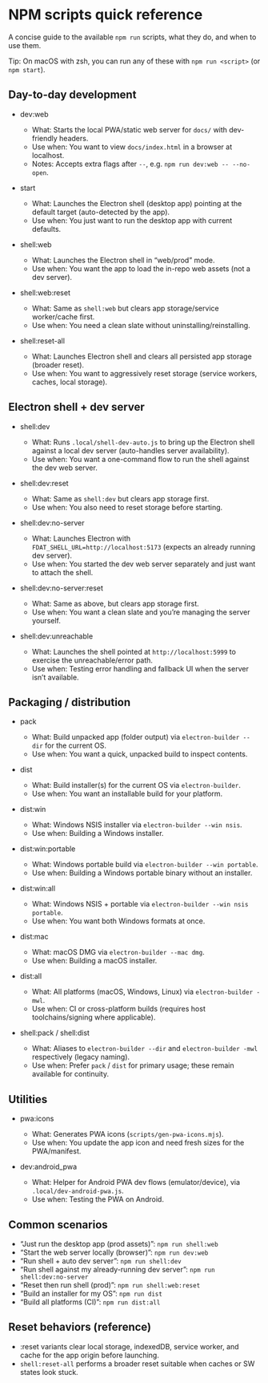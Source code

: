 # NPM scripts quick reference

A concise guide to the available `npm run` scripts, what they do, and when to use them.

Tip: On macOS with zsh, you can run any of these with `npm run <script>` (or `npm start`).

## Day-to-day development

- dev:web
  - What: Starts the local PWA/static web server for `docs/` with dev-friendly headers.
  - Use when: You want to view `docs/index.html` in a browser at localhost.
  - Notes: Accepts extra flags after `--`, e.g. `npm run dev:web -- --no-open`.

- start
  - What: Launches the Electron shell (desktop app) pointing at the default target (auto-detected by the app).
  - Use when: You just want to run the desktop app with current defaults.

- shell:web
  - What: Launches the Electron shell in “web/prod” mode.
  - Use when: You want the app to load the in-repo web assets (not a dev server).

- shell:web:reset
  - What: Same as `shell:web` but clears app storage/service worker/cache first.
  - Use when: You need a clean slate without uninstalling/reinstalling.

- shell:reset-all
  - What: Launches Electron shell and clears all persisted app storage (broader reset).
  - Use when: You want to aggressively reset storage (service workers, caches, local storage).

## Electron shell + dev server

- shell:dev
  - What: Runs `.local/shell-dev-auto.js` to bring up the Electron shell against a local dev server (auto-handles server availability).
  - Use when: You want a one-command flow to run the shell against the dev web server.

- shell:dev:reset
  - What: Same as `shell:dev` but clears app storage first.
  - Use when: You also need to reset storage before starting.

- shell:dev:no-server
  - What: Launches Electron with `FDAT_SHELL_URL=http://localhost:5173` (expects an already running dev server).
  - Use when: You started the dev web server separately and just want to attach the shell.

- shell:dev:no-server:reset
  - What: Same as above, but clears app storage first.
  - Use when: You want a clean slate and you’re managing the server yourself.

- shell:dev:unreachable
  - What: Launches the shell pointed at `http://localhost:5999` to exercise the unreachable/error path.
  - Use when: Testing error handling and fallback UI when the server isn’t available.

## Packaging / distribution

- pack
  - What: Build unpacked app (folder output) via `electron-builder --dir` for the current OS.
  - Use when: You want a quick, unpacked build to inspect contents.

- dist
  - What: Build installer(s) for the current OS via `electron-builder`.
  - Use when: You want an installable build for your platform.

- dist:win
  - What: Windows NSIS installer via `electron-builder --win nsis`.
  - Use when: Building a Windows installer.

- dist:win:portable
  - What: Windows portable build via `electron-builder --win portable`.
  - Use when: Building a Windows portable binary without an installer.

- dist:win:all
  - What: Windows NSIS + portable via `electron-builder --win nsis portable`.
  - Use when: You want both Windows formats at once.

- dist:mac
  - What: macOS DMG via `electron-builder --mac dmg`.
  - Use when: Building a macOS installer.

- dist:all
  - What: All platforms (macOS, Windows, Linux) via `electron-builder -mwl`.
  - Use when: CI or cross-platform builds (requires host toolchains/signing where applicable).

- shell:pack / shell:dist
  - What: Aliases to `electron-builder --dir` and `electron-builder -mwl` respectively (legacy naming).
  - Use when: Prefer `pack` / `dist` for primary usage; these remain available for continuity.

## Utilities

- pwa:icons
  - What: Generates PWA icons (`scripts/gen-pwa-icons.mjs`).
  - Use when: You update the app icon and need fresh sizes for the PWA/manifest.

- dev:android_pwa
  - What: Helper for Android PWA dev flows (emulator/device), via `.local/dev-android-pwa.js`.
  - Use when: Testing the PWA on Android.

## Common scenarios

- “Just run the desktop app (prod assets)”: `npm run shell:web`
- “Start the web server locally (browser)”: `npm run dev:web`
- “Run shell + auto dev server”: `npm run shell:dev`
- “Run shell against my already-running dev server”: `npm run shell:dev:no-server`
- “Reset then run shell (prod)”: `npm run shell:web:reset`
- “Build an installer for my OS”: `npm run dist`
- “Build all platforms (CI)”: `npm run dist:all`

## Reset behaviors (reference)

- :reset variants clear local storage, indexedDB, service worker, and cache for the app origin before launching.
- `shell:reset-all` performs a broader reset suitable when caches or SW states look stuck.
